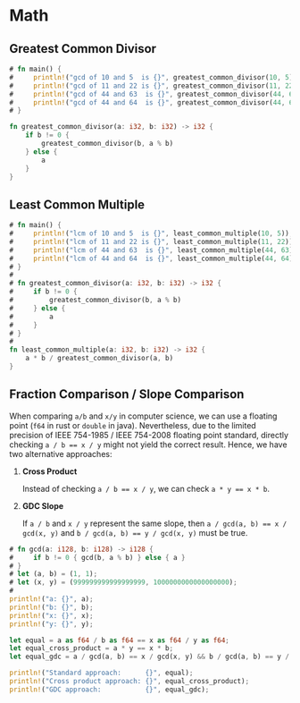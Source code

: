 # Math

## Greatest Common Divisor

```rust
# fn main() {
#     println!("gcd of 10 and 5  is {}", greatest_common_divisor(10, 5));
#     println!("gcd of 11 and 22 is {}", greatest_common_divisor(11, 22));
#     println!("gcd of 44 and 63  is {}", greatest_common_divisor(44, 63));
#     println!("gcd of 44 and 64  is {}", greatest_common_divisor(44, 64));
# }

fn greatest_common_divisor(a: i32, b: i32) -> i32 {
    if b != 0 {
        greatest_common_divisor(b, a % b)
    } else {
        a
    }
}
```

## Least Common Multiple

```rust
# fn main() {
#     println!("lcm of 10 and 5  is {}", least_common_multiple(10, 5));
#     println!("lcm of 11 and 22 is {}", least_common_multiple(11, 22));
#     println!("lcm of 44 and 63  is {}", least_common_multiple(44, 63));
#     println!("lcm of 44 and 64  is {}", least_common_multiple(44, 64));
# }
#
# fn greatest_common_divisor(a: i32, b: i32) -> i32 {
#     if b != 0 {
#         greatest_common_divisor(b, a % b)
#     } else {
#         a
#     }
# }
#
fn least_common_multiple(a: i32, b: i32) -> i32 {
    a * b / greatest_common_divisor(a, b)
}
```

## Fraction Comparison / Slope Comparison

When comparing `a/b` and `x/y` in computer science, we can use a floating point (`f64` in rust or `double` in java). Nevertheless, due to the limited precision of IEEE 754-1985 / IEEE 754-2008 floating point standard, directly checking `a / b == x / y` might not yield the correct result. Hence, we have two alternative approaches:

1. **Cross Product**

    Instead of checking `a / b == x / y`, we can check `a * y == x * b`.

2. **GDC Slope**

    If `a / b` and `x / y` represent the same slope, then `a / gcd(a, b) == x / gcd(x, y)` and `b / gcd(a, b) == y / gcd(x, y)` must be true.

```rust
# fn gcd(a: i128, b: i128) -> i128 {
#     if b != 0 { gcd(b, a % b) } else { a }
# }
# let (a, b) = (1, 1);
# let (x, y) = (999999999999999999, 1000000000000000000);
#
println!("a: {}", a);
println!("b: {}", b);
println!("x: {}", x);
println!("y: {}", y);

let equal = a as f64 / b as f64 == x as f64 / y as f64;
let equal_cross_product = a * y == x * b;
let equal_gdc = a / gcd(a, b) == x / gcd(x, y) && b / gcd(a, b) == y / gcd(x, y);

println!("Standard approach:      {}", equal);
println!("Cross product approach: {}", equal_cross_product);
println!("GDC approach:           {}", equal_gdc);
```
